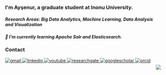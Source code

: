 ### I'm Ayşenur, a graduate student at Inonu University.   
  

##### Research Areas: Big Data Analytics, Machine Learning, Data Analysis and Visualization  
  

##### 📌 I’m currently learning Apache Solr and Elasticsearch.  


### Contact  
<a href="mailto:anurdenizz@gmail.com" target="_blank">
<img src=https://img.shields.io/badge/gmail-%23EE4831.svg?&style=for-the-badge&logo=gmail&logoColor=black alt=gmail style="margin-bottom: 5px;" />
</a>  
<a href="https://linkedin.com/in/https://www.linkedin.com/in/aysenur-deniz/" target="_blank">
<img src=https://img.shields.io/badge/linkedin-%231E77B5.svg?&style=for-the-badge&logo=linkedin&logoColor=black alt=linkedin style="margin-bottom: 5px;" />
</a>
<a href="https://www.youtube.com/user/https://www.youtube.com/c/Ay%C5%9FenurDeniz" target="_blank">
<img src=https://img.shields.io/badge/youtube-%23EE4831.svg?&style=for-the-badge&logo=youtube&logoColor=black alt=youtube style="margin-bottom: 5px;" />
</a>  
<a href="https://www.researchgate.net/profile/Aysenur-Deniz" target="_blank">
<img src=https://img.shields.io/badge/researchgate-%23F28032.svg?&style=for-the-badge&logo=researchgate&logoColor=black alt=researchgate style="margin-bottom: 5px;" />
</a>
<a href="https://scholar.google.com/citations?user=CUl6CUsAAAAJ&hl=tr" target="_blank">
<img src=https://img.shields.io/badge/googlescholar-%232962FF.svg?&style=for-the-badge&logo=googlescholar&logoColor=black alt=googlescholar style="margin-bottom: 5px;" />
</a>  
<a href="https://orcid.org/0000-0003-0895-9171" target="_blank">
<img src=https://img.shields.io/badge/orcid-%23E4831.svg?&style=for-the-badge&logo=orcid&logoColor=black alt=orcid style="margin-bottom: 5px;" />
</a> 

  

<div align="right">
<img src="https://komarev.com/ghpvc/?username=aysenurdeniz&&style=flat-square" align="right" />
</div>  


